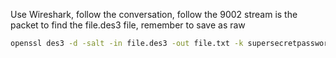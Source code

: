 Use Wireshark, follow the conversation, follow the 9002 stream is the packet to find the file.des3 file, remember to save as raw 
```bash
openssl des3 -d -salt -in file.des3 -out file.txt -k supersecretpassword123
```
